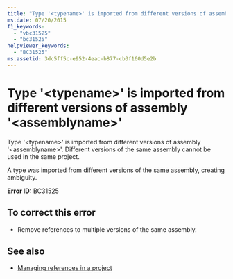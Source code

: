 ```yaml
---
title: "Type '<typename>' is imported from different versions of assembly '<assemblyname>'"
ms.date: 07/20/2015
f1_keywords: 
  - "vbc31525"
  - "bc31525"
helpviewer_keywords: 
  - "BC31525"
ms.assetid: 3dc5ff5c-e952-4eac-b877-cb3f160d5e2b
---
```

# Type '\<typename>' is imported from different versions of assembly '\<assemblyname>'
Type '\<typename>' is imported from different versions of assembly '\<assemblyname>'. Different versions of the same assembly cannot be used in the same project.  
  
 A type was imported from different versions of the same assembly, creating ambiguity.  
  
 **Error ID:** BC31525  
  
## To correct this error  
  
- Remove references to multiple versions of the same assembly.  
  
## See also

- [Managing references in a project](/visualstudio/ide/managing-references-in-a-project)
